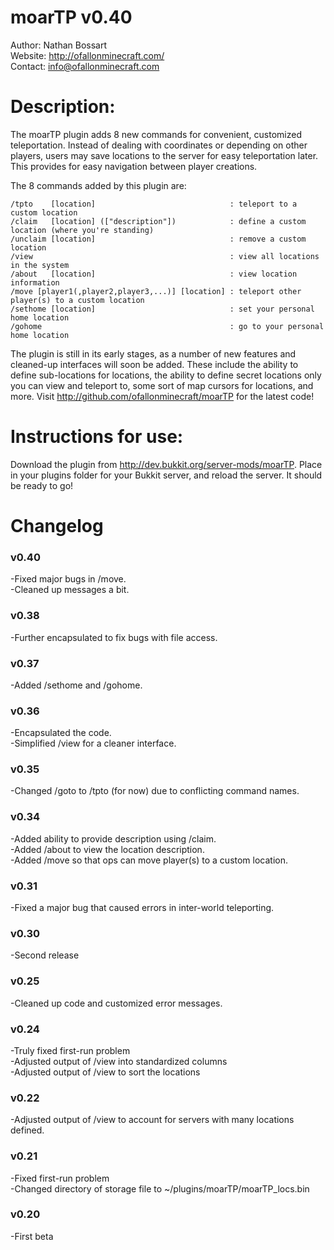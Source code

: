 # moarTP v0.40

Author: Nathan Bossart  
Website: <http://ofallonminecraft.com/>  
Contact: <info@ofallonminecraft.com>  


# Description:
The moarTP plugin adds 8 new commands for convenient, customized teleportation. Instead of dealing with coordinates or depending on other players, users may save locations to the server for easy teleportation later. This provides for easy navigation between player creations.


The 8 commands added by this plugin are:

    /tpto    [location]                              : teleport to a custom location
    /claim   [location] (["description"])    	     : define a custom location (where you're standing)
    /unclaim [location]                              : remove a custom location
    /view                                            : view all locations in the system
    /about   [location]               	      	     : view location information
    /move [player1(,player2,player3,...)] [location] : teleport other player(s) to a custom location
    /sethome [location]                              : set your personal home location
    /gohome                                          : go to your personal home location


The plugin is still in its early stages, as a number of new features and cleaned-up interfaces will soon be added. These include the ability to define sub-locations for locations, the ability to define secret locations only you can view and teleport to, some sort of map cursors for locations, and more.  Visit <http://github.com/ofallonminecraft/moarTP> for the latest code!


# Instructions for use:

Download the plugin from http://dev.bukkit.org/server-mods/moarTP.  Place in your plugins folder for your Bukkit server, and reload the server.  It should be ready to go!

# Changelog
### v0.40  
  -Fixed major bugs in /move.  
  -Cleaned up messages a bit.  

### v0.38  
  -Further encapsulated to fix bugs with file access.  

### v0.37  
  -Added /sethome and /gohome.  

### v0.36  
  -Encapsulated the code.  
  -Simplified /view for a cleaner interface.  

### v0.35  
  -Changed /goto to /tpto (for now) due to conflicting command names.  


### v0.34  
  -Added ability to provide description using /claim.  
  -Added /about to view the location description.  
  -Added /move so that ops can move player(s) to a custom location.  

### v0.31  
  -Fixed a major bug that caused errors in inter-world teleporting.  

### v0.30  
  -Second release  

### v0.25  
  -Cleaned up code and customized error messages.  

### v0.24  
  -Truly fixed first-run problem  
  -Adjusted output of /view into standardized columns  
  -Adjusted output of /view to sort the locations  

### v0.22  
  -Adjusted output of /view to account for servers with many locations defined.  

### v0.21  
  -Fixed first-run problem  
  -Changed directory of storage file to ~/plugins/moarTP/moarTP_locs.bin  

### v0.20  
  -First beta  
